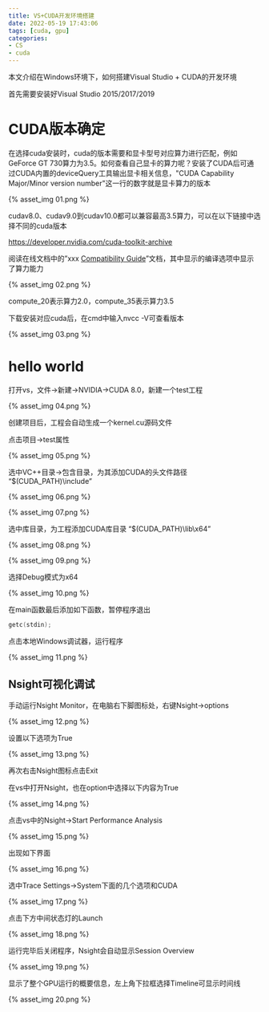 ```yaml
---
title: VS+CUDA开发环境搭建
date: 2022-05-19 17:43:06
tags: [cuda, gpu]
categories:
- CS
- cuda
---
```


本文介绍在Windows环境下，如何搭建Visual Studio + CUDA的开发环境

首先需要安装好Visual Studio 2015/2017/2019

# CUDA版本确定

在选择cuda安装时，cuda的版本需要和显卡型号对应算力进行匹配，例如GeForce GT 730算力为3.5。如何查看自己显卡的算力呢？安装了CUDA后可通过CUDA内置的deviceQuery工具输出显卡相关信息，"CUDA Capability Major/Minor version number"这一行的数字就是显卡算力的版本

{% asset_img 01.png %}

cudav8.0、cudav9.0到cudav10.0都可以兼容最高3.5算力，可以在以下链接中选择不同的cuda版本

https://developer.nvidia.com/cuda-toolkit-archive

阅读在线文档中的”xxx [Compatibility Guide](https://docs.nvidia.com/cuda/archive/9.0/maxwell-compatibility-guide/index.html)”文档，其中显示的编译选项中显示了算力能力

{% asset_img 02.png %} 

compute_20表示算力2.0，compute_35表示算力3.5

下载安装对应cuda后，在cmd中输入nvcc -V可查看版本

{% asset_img 03.png %}

# hello world

打开vs，文件→新建→NVIDIA→CUDA 8.0，新建一个test工程

{% asset_img 04.png %}

创建项目后，工程会自动生成一个kernel.cu源码文件

点击项目→test属性

{% asset_img 05.png %}

选中VC++目录→包含目录，为其添加CUDA的头文件路径 “$(CUDA_PATH)\include”

{% asset_img 06.png %}

{% asset_img 07.png %}

选中库目录，为工程添加CUDA库目录 “$(CUDA_PATH)\lib\x64”

{% asset_img 08.png %}

{% asset_img 09.png %}

选择Debug模式为x64

{% asset_img 10.png %}

在main函数最后添加如下函数，暂停程序退出

```cpp
getc(stdin);
```

点击本地Windows调试器，运行程序

{% asset_img 11.png %}

## Nsight可视化调试

手动运行Nsight Monitor，在电脑右下脚图标处，右键Nsight→options

{% asset_img 12.png %}

设置以下选项为True

{% asset_img 13.png %}

再次右击Nsight图标点击Exit

在vs中打开Nsight，也在option中选择以下内容为True

{% asset_img 14.png %}

点击vs中的Nsight→Start Performance Analysis

{% asset_img 15.png %}

出现如下界面

{% asset_img 16.png %}

选中Trace Settings→System下面的几个选项和CUDA

{% asset_img 17.png %}

点击下方中间状态灯的Launch

{% asset_img 18.png %} 

运行完毕后关闭程序，Nsight会自动显示Session Overview

{% asset_img 19.png %} 

显示了整个GPU运行的概要信息，左上角下拉框选择Timeline可显示时间线

{% asset_img 20.png %}
